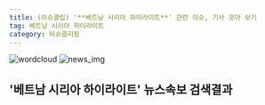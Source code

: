 ```yaml
---
title: (이슈클립) '**베트남 시리아 하이라이트**' 관련 이슈, 기사 모아 보기
tag: 베트남 시리아 하이라이트
category: 이슈클리핑
---
```

![wordcloud](https://s3.ap-northeast-2.amazonaws.com/lyrics101-wordcloud/2018-08-28-1535397213.png)
![news_img](https://user-images.githubusercontent.com/42597476/44507050-1206f400-a6e4-11e8-8d98-7ffbfebb353f.png)
## **'**베트남 시리아 하이라이트**'** 뉴스속보 검색결과

